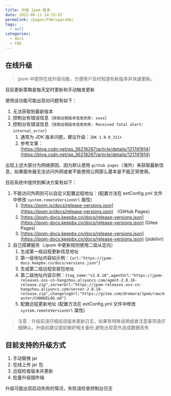 ```yaml
---
title: 升级 Jpom 版本
date: 2022-06-11 14:53:07
permalink: /pages/FQA/upgrade/
tags: 
  - null
categories: 
  - docs
  - FQA
---
```


## 在线升级

> jpom 中提供在线升级功能，方便用户及时知道有新版本并快速更新。

目前更新策略是每天定时更新和手动触发更新

使用该功能可能出现对问题有如下：

1. 无法获取到最新版本
2. 控制台有错误信息（`获取远程版本信息失败: xxxx`）
3. 控制台有错误信息（`获取远程版本信息失败: Received fatal alert: internal_error`）
   1. 通常为 JDK 版本问题，建议升级：`JDK 1.8.0_311+`
   2. 参考文章：[https://blog.csdn.net/qq_36218267/article/details/121741914](https://blog.csdn.net/qq_36218267/article/details/121741914)

出现上述大部分为网络原因，因为默认使用 `github pages`（海外）来获取最新信息，如果服务器无法访问外网或者不能使用公网那么基本是不能正常使用。

目前系统中提供到解决方案有如下：

1. 不能访问外网则可以自定义配置远程地址：(配置方法在 extConfig.yml 文件中修改 `system.remoteVersionUrl` 属性)
    1. [https://jpom.io/docs/release-versions.json](https://jpom.io/docs/release-versions.json) （GitHub Pages）
    2. [https://jpom-docs.keepbx.cn/docs/release-versions.json](https://jpom-docs.keepbx.cn/docs/release-versions.json) (Gitee Pages)
    3. [https://jpom-docs.keepbx.cn/docs/release-versions.json](https://jpom-docs.keepbx.cn/docs/release-versions.json) (jsdelivr)
2. 自己搭建服务（Jpom 中更新规则使用二级从定向）
    1. 生成第一级远程更新信息地址
    2. 第一级地址内容如示例：`{url:"https://jpom-docs.keepbx.cn/docs/versions.json"}`
    3. 生成第二级远程安装包地址
    4. 第二级地址内容示例：`{tag_name:"v2.8.18",agentUrl:"https://jpom-releases.oss-cn-hangzhou.aliyuncs.com/agent-2.8.18-release.zip",serverUrl:"https://jpom-releases.oss-cn-hangzhou.aliyuncs.com/server-2.8.18-release.zip",changelogUrl:"https://gitee.com/dromara/Jpom/raw/master/CHANGELOG.md"}`
    5. 配置远程更新地址 (配置方法在 extConfig.yml 文件中修改 `system.remoteVersionUrl` 属性)

   
> 注意：升级前请仔细阅读版本更新日志，如果有特殊说明或者注意事项请仔细确认。升级前建议提前做好相关备份,避免出现意外造成数据丢失

## 目前支持的升级方式

1. 手动替换 jar
2. 在线上传 jar 包
3. 远程检查版本并更新
4. 批量升级插件端

升级可能出现启动失败的情况，失败请检查控制台日志